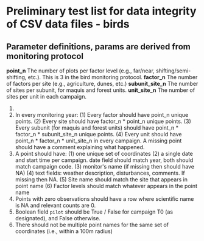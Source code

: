 # Preliminary test list for data integrity of CSV data files - birds

## Parameter definitions, params are derived from monitoring protocol
**point_n**	The number of plots per factor level (e.g., far/near, shifting/semi-shifting, etc.). This is 3 in the bird monitoring protocol.
**factor_n**	The number of factors per site (e.g., agriculture, dunes, etc.)
**subunit_site_n**	The number of sites per subunit, for maquis and forest units.
**unit_site_n**	The number of sites per unit in each campaign.

1. 
2. In every monitoring year:
	(1) Every factor should have point_n unique points.
	(2) Every site should have factor_n * point_n unique points.
	(3) Every subunit (for maquis and forest units) should have point_n * factor_n * subunit_site_n unique points.
	(4) Every unit should have point_n * factor_n * unit_site_n in every campaign.
   A missing point should have a comment explaining what happened.
3. A point should have:
	(1) one unique set of coordinates
	(2) a single date and start time per campaign. date field should match year, both should match campaign code.
	(3) monitor's name (if missing then should have NA)
	(4) text fields: weather description, disturbances, comments. If missing then NA.
	(5) Site name should match the site that appears in point name
	(6) Factor levels should match whatever appears in the point name
4. Points with zero observations should have a row where scientific name is NA and relevant counts are 0.
5. Boolean field `pilot` should be True / False for campaign T0 (as designated), and False otherwise.
6. There should not be multiple point names for the same set of coordinates (i.e., within a 100m radius)